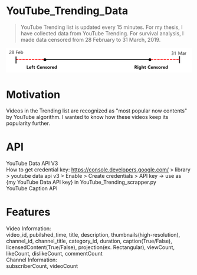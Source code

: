 # YouTube_Trending_Data
> YouTube Trending list is updated every 15 minutes. For my thesis, I have collected data from YouTube Trending.
> For survival analysis, I made data censored from 28 February to 31 March, 2019. 

![Image of Censoring](https://github.com/alsrud6949/YouTube_Trending_Data/blob/master/images/censoring.png)

# Motivation
Videos in the Trending list are recognized as "most popular now contents" by YouTube algorithm. I wanted to know how these videos keep its popularity further.

# API
YouTube Data API V3\
How to get credential key: https://console.developers.google.com/ > library > youtube data api v3 > Enable > Create credentials > API key
-> use as {my YouTube Data API key} in YouTube_Trending_scrapper.py\
YouTube Caption API

# Features
Video Information:\
video_id, pubilshed_time, title, description, thumbnails(high-resolution), channel_id, channel_title, category_id, duration, caption(True/False), licensedContent(True/False), projection(ex. Rectangular), viewCount, likeCount, dislikeCount, commentCount\
Channel Information:\
subscriberCount, videoCount

